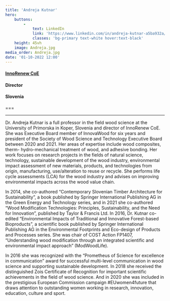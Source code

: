 ```yaml
---
title: 'Andreja Kutnar'
hero:
    buttons:
        -
            text: LinkedIn
            link: 'https://www.linkedin.com/in/andreja-kutnar-a5ba932a/'
            classes: 'bg-primary text-white hover:text-black'
    height: 45vh
    image: Andreja.jpg
media_order: Andreja.jpg
date: '01-10-2022 12:00'
---
```


#### [InnoRenew CoE](https://innorenew.eu/)
#### Director
#### Slovenia
===
***
Dr. Andreja Kutnar is a full professor in the field wood science at the University of Primorska in Koper, Slovenia and director of InnoRenew CoE.  She was Executive Board member of InnovaWood for six years and president of the Society of Wood Science and Technology Executive Board between 2020 and 2021. 
Her areas of expertise include wood composites, therm- hydro-mechanical treatment of wood, and adhesive bonding. Her work focuses on research projects in the fields of natural science, technology, sustainable development of the wood industry, environmental impact assessment of new materials, products, and technologies from origin, manufacturing, use/alteration to reuse or recycle. She performs life cycle assessments (LCA) for the wood industry and advises on improving environmental impacts across the wood value chain.

In 2014, she co-authored “Contemporary Slovenian Timber Architecture for Sustainability”, a book published by Springer International Publishing AG in the Green Energy and Technology series, and in 2021 she co-authored “Wood Modification Technologies: Principles, Sustainability, and the Need for Innovation”, published by Taylor & Francis Ltd. In 2016, Dr. Kutnar co-edited “Environmental Impacts of Traditional and Innovative Forest-based Bioproducts”, a scientific book published by Springer International Publishing AG in the Environmental Footprints and Eco-design of Products and Processes series. She was chair of COST Action FP1407, “Understanding wood modification through an integrated scientific and environmental impact approach” (ModWoodLife).

In 2016 she was recognized with the “Prometheus of Science for excellence in communication” award for successful multi-level communication in wood science and supporting sustainable development. In 2018 she received the distinguished Zois Certificate of Recognition for important scientific achievements in the field of wood science. And in 2020 she was included in the prestigious European Commission campaign #EUwomen4future that draws attention to outstanding women working in research, innovation, education, culture and sport.
